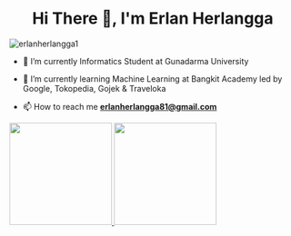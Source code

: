 <h1 align="center">Hi There 👋, I'm Erlan Herlangga</h1>
<p align="left"> <img src="https://komarev.com/ghpvc/?username=erlanherlangga1&label=Profile%20views&color=0e75b6&style=flat" alt="erlanherlangga1" /> </p>

- 🔭 I’m currently  Informatics Student at Gunadarma University

- 🌱 I’m currently learning Machine Learning at Bangkit Academy led by Google, Tokopedia, Gojek & Traveloka

- 📫 How to reach me **erlanherlangga81@gmail.com**


<p align="left">
<a href="https://github.com/erlanherlangga1">
  <img height="180em" src="https://github-readme-stats-eight-theta.vercel.app/api?username=erlanherlangga1&show_icons=true&theme=algolia&include_all_commits=true&count_private=true"/>
  <img height="180em" src="https://github-readme-stats-eight-theta.vercel.app/api/top-langs/?username=erlanherlangga1&layout=compact&langs_count=8&theme=algolia"/>
</a>
</p>
<!--
**erlanherlangga1/erlanherlangga1** is a ✨ _special_ ✨ repository because its `README.md` (this file) appears on your GitHub profile.

Here are some ideas to get you started:

- 🔭 I’m currently  Informatics Student at Gunadarma University
- 🌱 I’m currently learning Machine Learning 
- 👯 I’m looking to collaborate on ...
- 🤔 I’m looking for help with ...
- 💬 Ask me about ...
- 📫 How to reach me: ...
- 😄 Pronouns: ...
- ⚡ Fun fact: ...
-->
